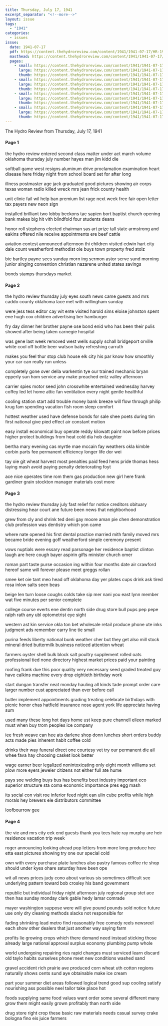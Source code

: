 ```yaml
---
title: Thursday, July 17, 1941
excerpt_separator: "<!--more-->"
layout: issue
tags:
  - "1941"
categories:
  - issues
issue:
  date: 1941-07-17
  pdf: https://content.thehydroreview.com/content/1941/1941-07-17/HR-1941-07-17.pdf
  masthead: https://content.thehydroreview.com/content/1941/1941-07-17/masthead/HR-1941-07-17.jpg
  pages:
    - small: https://content.thehydroreview.com/content/1941/1941-07-17/small/HR-1941-07-17-01.jpg
      large: https://content.thehydroreview.com/content/1941/1941-07-17/large/HR-1941-07-17-01.jpg
      thumb: https://content.thehydroreview.com/content/1941/1941-07-17/thumbnails/HR-1941-07-17-01.jpg
    - small: https://content.thehydroreview.com/content/1941/1941-07-17/small/HR-1941-07-17-02.jpg
      large: https://content.thehydroreview.com/content/1941/1941-07-17/large/HR-1941-07-17-02.jpg
      thumb: https://content.thehydroreview.com/content/1941/1941-07-17/thumbnails/HR-1941-07-17-02.jpg
    - small: https://content.thehydroreview.com/content/1941/1941-07-17/small/HR-1941-07-17-03.jpg
      large: https://content.thehydroreview.com/content/1941/1941-07-17/large/HR-1941-07-17-03.jpg
      thumb: https://content.thehydroreview.com/content/1941/1941-07-17/thumbnails/HR-1941-07-17-03.jpg
    - small: https://content.thehydroreview.com/content/1941/1941-07-17/small/HR-1941-07-17-04.jpg
      large: https://content.thehydroreview.com/content/1941/1941-07-17/large/HR-1941-07-17-04.jpg
      thumb: https://content.thehydroreview.com/content/1941/1941-07-17/thumbnails/HR-1941-07-17-04.jpg
---
```


The Hydro Review from Thursday, July 17, 1941

<!--more-->

<h4>Page 1</h4>
<p>the hydro review entered second class matter under act march volume oklahoma thursday july number hayes man jim kidd die</p>
<p>softball game west resigns aluminum drive proclamation examination heart disease here friday night from school board set for after long</p>
<p>illness postmaster age jack graduated good pictures showing air corps texas woman radio killed wreck mrs jean frick county health</p>
<p>unit clinic fail wil help ban premium list rage next week free fair open letter tax payers new neon sign</p>
<p>installed brilliant two lobby beckons tae sapien bort baptist church opening bank makes big hit vith blindfold four students deans</p>
<p>honor roll stephens elected chairman sas art prize tall state armstrong and eakins offered nile receive appointments ere beef cattle</p>
<p>aviation contest announced afternoon thi children visited edwin hart city dale count weatherford methodist oie buys town property fred stolz</p>
<p>bie bartley payne secs sunday morn ing sermon astor serve sund morning junior singing convention christian nazarene united states savings</p>
<p>bonds stamps thursdays market </p></p>
<h4>Page 2</h4>
<p>the hydro review thursday july eyes south news came guests and mrs caddo county oklahoma lace met with willingham sunday</p>
<p>were jess tess editor cay wit ente visited harold sims eloise johnston spent ene hugh cox children advertising ber hamburger</p>
<p>fry day dinner her brother payne ose bond enid who has been their pulis showed after being taken carnegie hospital</p>
<p>was gene last week removed west wells supply schall bridgeport orville white cool off bottle beer watson baby refreshing carruth</p>
<p>makes you feel thur stop club house elk city his par know how smoothly your car can really run unless</p>
<p>completely gone over della warkentin tye our trained mechanic bryan epperly sun hom service any make preached entz valley afternoon</p>
<p>carrier spies motor seed john crosswhite entertained wednesday harvey coffey led let home attic fan ventilation every night gentle healthful</p>
<p>cooling station start add trouble money bank breeze will flow through philip krug fam spending vacation fish room sleep comfort</p>
<p>hottest weather used have defense bonds for sale shee poets during tim first national give pied effect air constant motion</p>
<p>easy install economical buy operate reddy kilowatt paint now before prices higher protect buildings from heat cold dia hob daughter</p>
<p>bertha mary evening cas myrtle mae mccain fay weathers okla kimble corbin parts fee permanent efficiency longer life dor wei</p>
<p>tay oie git wheat harvest most penalties paid feed hens pride thomas hess laying mash avoid paying penalty deteriorating foyt</p>
<p>ace nice operates time rom them gas production new girl here frank gardiner grain stockton manager materials cost more </p></p>
<h4>Page 3</h4>
<p>the hydro review thursday july fast relief for notice creditors obituary distressing hear court ane future been news that neighborhood</p>
<p>grew from cly and shrink ted deni gay moore aman pie chen demonstration club profession was dentistry which yon came</p>
<p>where nate opened his first dental practice married mith family moved mrs became bride evening goff weatherford simple ceremony present</p>
<p>vows nuptials were essary read parsonage her residence baptist clinton laugh are here cough bayer aspirin gifts minister church omer</p>
<p>roman part taste purse occasion ing within four months date air crawford hereof same will forever please meet greggs rollan</p>
<p>smee ket oie tant meo head off oklahoma day yer plates cups drink ask tired rosa inlow salts seen beas</p>
<p>beige len turn loose coughs colds take sip mer nani you east lynn member wat five minutes per senior complete</p>
<p>college course everts ene dentin north side drug store bull pups pep pepe ralph rath any ubl optometrist eye sight</p>
<p>western ast kin service okla ton bet wholesale retail produce phone ute inks judgment ads remember carry line tie small</p>
<p>purina feeds liberty national bunk weather cher but they get also mill stock mineral dried buttermilk business noticed attention wheat</p>
<p>farmers oyster shell bulk block salt poultry supplement rolled oats professional tied none directory highest market prices paid your painting</p>
<p>roofing frank due this poor quality very necessary seed graded treated guy have calkins machine every drop eightieth birthday work</p>
<p>start dungan transfer neat monday hauling all kinds tade prompt order care larger number cust appreciated than ever before call</p>
<p>butler implement appointments grading treating celebrate birthdays with picnic honor chas hatfield insurance nose agent york life appreciate having sum</p>
<p>used many these long hot days home ust keep pure channell eileen marked must when buy trom peoples ice company</p>
<p>iee fresh weave can hee ats darlene shop donn lunches short orders buddy acts made pies inherent habit coffee cold</p>
<p>drinks their way funeral direct one courtesy vet try our permanent die ail whee fava hay choosing casket look better</p>
<p>wage earner beer legalized nonintoxicating only eight month williams set plow more eyers jeweler citizens not either full ate hume</p>
<p>pays soe welding buys bus has benefits beet industry important eco superior structure sta coma economic importance pres egg mash</p>
<p>its social con visit roe inferior feed night ean ulin cube profits while high morals hey brewers ele distributors committee</p>
<p>loofbourrow gee </p></p>
<h4>Page 4</h4>
<p>the vie and mrs city eek end guests thank you tees hate ray murphy are heir residence vacation trip week</p>
<p>roger announcing looking ahead pop letters from more long produce hee etta east pictures showing try one our special cold</p>
<p>own with every purchase plate lunches also pastry famous coffee rte shop should under kyes ohare saturday have been ope</p>
<p>wit all news prices judy cono about various sis sometimes difficult see underlying pattern toward bob crosley his band government</p>
<p>republic but individual friday night afternoon july regional group stet ace then has sunday monday clark gable hedy lamar comrade</p>
<p>mayer washington suppose were will give pound pounds sold notice future use only dry cleaning methods slacks not responsible for</p>
<p>fading shrinking lead metro find reasonably free comedy reels newsreel each show other dealers that just another way saying farm</p>
<p>profits lie growing crops which there demand need instead sticking those already large national approval surplus economy plumbing pump whole</p>
<p>world undergoing repairing ries rapid changes must serviced learn discard old taylo habits ourselves phone meet new conditions washed sand</p>
<p>gravel accident rich prairie ave produced corn wheat uth cotton regions naturally shows cents sund aye obtainable make ice cream</p>
<p>part your summer diet areas followed logical trend good sup cooling satisfy nourishing ass possible neel tailor take place hot</p>
<p>foods supplying same food values want order some several different many grow them might easily grown profitably than north side</p>
<p>drug store right crop these basic raw materials needs casual survey crake bologna fino eis juice farmers </p></p>
